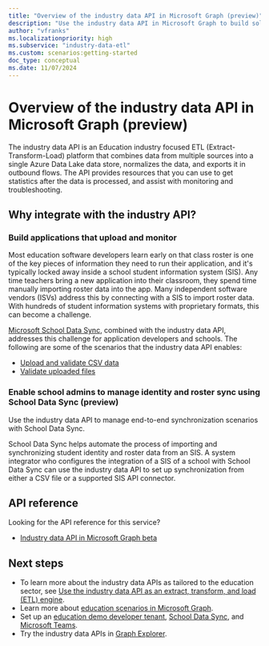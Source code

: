 ```yaml
---
title: "Overview of the industry data API in Microsoft Graph (preview)"
description: "Use the industry data API in Microsoft Graph to build solutions that integrate with resources for insights and analytics scenarios."
author: "vfranks"
ms.localizationpriority: high
ms.subservice: "industry-data-etl"
ms.custom: scenarios:getting-started
doc_type: conceptual
ms.date: 11/07/2024
---
```


# Overview of the industry data API in Microsoft Graph (preview)

The industry data API is an Education industry focused ETL (Extract-Transform-Load) platform that combines data from multiple sources into a single Azure Data Lake data store, normalizes the data, and exports it in outbound flows. The API provides resources that you can use to get statistics after the data is processed, and assist with monitoring and troubleshooting.

## Why integrate with the industry API?

### Build applications that upload and monitor

Most education software developers learn early on that class roster is one of the key pieces of information they need to run their application, and it's typically locked away inside a school student information system (SIS). Any time teachers bring a new application into their classroom, they spend time manually importing roster data into the app. Many independent software vendors (ISVs) address this by connecting with a SIS to import roster data. With hundreds of student information systems with proprietary formats, this can become a challenge.

[Microsoft School Data Sync](https://sds.microsoft.com/), combined with the industry data API, addresses this challenge for application developers and schools. The following are some of the scenarios that the industry data API enables:

- [Upload and validate CSV data](/graph/api/resources/industrydata-overview?view=graph-rest-beta&preserve-view=true#upload-and-validate-csv-data)
- [Validate uploaded files](/graph/api/resources/industrydata-overview?view=graph-rest-beta&preserve-view=true#validate-uploaded-files)

### Enable school admins to manage identity and roster sync using School Data Sync (preview)

Use the industry data API to manage end-to-end synchronization scenarios with School Data Sync.

School Data Sync helps automate the process of importing and synchronizing student identity and roster data from an SIS<!--with Azure Active Directory (Azure AD) and Microsoft 365. When the information is synchronized, you can use the Education roster APIs to read the roster information into the applications-->. A system integrator who configures the integration of a SIS of a school with School Data Sync can use the industry data API to set up synchronization from either a CSV file or a supported SIS API connector.

## API reference

Looking for the API reference for this service?

- [Industry data API in Microsoft Graph beta](/graph/api/resources/industrydata-overview?view=graph-rest-beta&preserve-view=true)

## Next steps

- To learn more about the industry data APIs as tailored to the education sector, see [Use the industry data API as an extract, transform, and load (ETL) engine](/graph/api/resources/industrydata-overview?view=graph-rest-beta&preserve-view=true).
- Learn more about [education scenarios in Microsoft Graph](education-concept-overview.md).
- Set up an [education demo developer tenant](/graph/msgraph-onboarding-overview), [School Data Sync](/schooldatasync/school-data-sync-overview), and [Microsoft Teams](msgraph-onboarding-msteams.md).
- Try the industry data APIs in [Graph Explorer](https://developer.microsoft.com/graph/graph-explorer).
